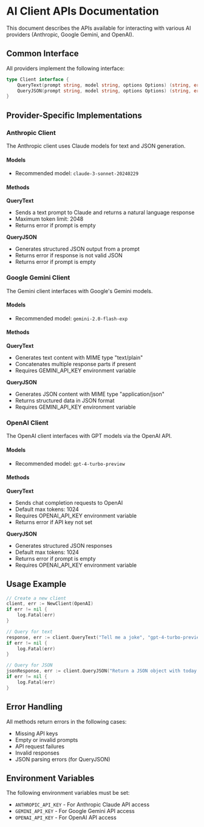 # AI Client APIs Documentation

This document describes the APIs available for interacting with various AI providers (Anthropic, Google Gemini, and OpenAI).

## Common Interface

All providers implement the following interface:

```go
type Client interface {
    QueryText(prompt string, model string, options Options) (string, error)
    QueryJSON(prompt string, model string, options Options) (string, error)
}
```

## Provider-Specific Implementations

### Anthropic Client

The Anthropic client uses Claude models for text and JSON generation.

#### Models
- Recommended model: `claude-3-sonnet-20240229`

#### Methods

**QueryText**
- Sends a text prompt to Claude and returns a natural language response
- Maximum token limit: 2048
- Returns error if prompt is empty

**QueryJSON**
- Generates structured JSON output from a prompt
- Returns error if response is not valid JSON
- Returns error if prompt is empty

### Google Gemini Client

The Gemini client interfaces with Google's Gemini models.

#### Models
- Recommended model: `gemini-2.0-flash-exp`

#### Methods

**QueryText**
- Generates text content with MIME type "text/plain"
- Concatenates multiple response parts if present
- Requires GEMINI_API_KEY environment variable

**QueryJSON**
- Generates JSON content with MIME type "application/json"
- Returns structured data in JSON format
- Requires GEMINI_API_KEY environment variable

### OpenAI Client

The OpenAI client interfaces with GPT models via the OpenAI API.

#### Models
- Recommended model: `gpt-4-turbo-preview`

#### Methods

**QueryText**
- Sends chat completion requests to OpenAI
- Default max tokens: 1024
- Requires OPENAI_API_KEY environment variable
- Returns error if API key not set

**QueryJSON**
- Generates structured JSON responses
- Default max tokens: 1024
- Returns error if prompt is empty
- Requires OPENAI_API_KEY environment variable

## Usage Example

```go
// Create a new client
client, err := NewClient(OpenAI)
if err != nil {
    log.Fatal(err)
}

// Query for text
response, err := client.QueryText("Tell me a joke", "gpt-4-turbo-preview", Options{})
if err != nil {
    log.Fatal(err)
}

// Query for JSON
jsonResponse, err := client.QueryJSON("Return a JSON object with today's weather", "gpt-4-turbo-preview", Options{})
if err != nil {
    log.Fatal(err)
}
```

## Error Handling

All methods return errors in the following cases:
- Missing API keys
- Empty or invalid prompts
- API request failures
- Invalid responses
- JSON parsing errors (for QueryJSON)

## Environment Variables

The following environment variables must be set:
- `ANTHROPIC_API_KEY` - For Anthropic Claude API access
- `GEMINI_API_KEY` - For Google Gemini API access
- `OPENAI_API_KEY` - For OpenAI API access
